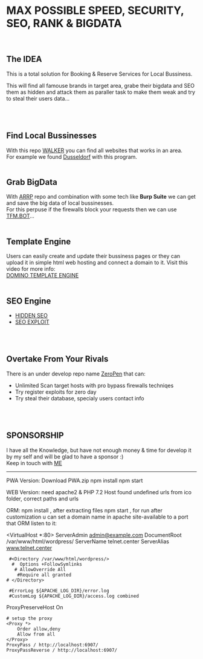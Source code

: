<h1>MAX POSSIBLE SPEED, SECURITY, SEO, RANK & BIGDATA</h1>
<br>
<h2>The IDEA</h2>
This is a total solution for Booking & Reserve Services for Local Bussiness.
<p>This will find all famouse brands in target area, grabe their bigdata and SEO them as hidden and attack them as paraller task to make them weak and try to steal their users data...</p>
<br> <br>
<h2>Find Local Bussinesses</h2>
With this repo <a href="https://github.com/dewebdes/walker" target="_blank">WALKER</a> you can find all websites that works in an area.<br>
For example we found <a href="https://github.com/dewebdes/walker/blob/master/dusseldorf-websites-in-map.txt" target="_blank">Dusseldorf</a> with this program.
<br><br>
<h2>Grab BigData</h2>
With <a href="https://github.com/dewebdes/ARRP">ARRP</a> repo and combination with some tech like <b>Burp Suite</b> we can get and save the big data of local bussinesses.<br>
For this perpuse if the firewalls block your requests then we can use <a href="https://github.com/dewebdes/TFM.BOT">TFM.BOT</a>...
<br><br>
<h2>Template Engine</h2>
Users can easily create and update their bussiness pages or they can upload it in simple html web hosting and connect a domain to it. Visit this video for more info:<br>
<a href="https://www.youtube.com/watch?v=M2BsyRRU5Cg&list=PLMviqVvxDuPGID47AZUzWm-cUvGSX2seE&index=2&t=0s" target="_blank">DOMINO TEMPLATE ENGINE</a>
<br><br>
<h2>SEO Engine</h2>
<ul>
<li><a href="https://www.linkedin.com/pulse/save-your-templateengine-seo-champ-2019-kevin-eyni/" target="_blank">HIDDEN SEO</a></li>
<li><a href="https://www.linkedin.com/pulse/seo-exploit-kaveh-eyni/" target="_blank">SEO EXPLOIT</a></li>
</ul>
<br><br>
<h2>Overtake From Your Rivals</h2>
There is an under develop repo name <a href="https://github.com/dewebdes/ZeroPen" target="_blank">ZeroPen</a> that can:
<ul>
<li>Unlimited Scan target hosts with pro bypass firewalls techniqes</li>
<li>Try register exploits for zero day</li>
<li>Try steal their database, specialy users contact info</li>
</ul>
<br><br>
<h2>SPONSORSHIP</h2>
I have all the Knowledge, but have not enough money & time for develop it by my self and will be glad to have a sponsor :)
<br>
Keep in touch with <a href="https://github.com/dewebdes/RESUME/blob/master/kaveheyni.jpg" target="_blank">ME</a>
<hr>
PWA Version:
Download PWA.zip
npm install
npm start

WEB Version:
need apache2 & PHP 7.2 Host
found undefined urls from ico folder, correct paths and urls

ORM:
npm install , after extracting files
npm start , for run after customization
u can set a domain name in apache site-available to a port that ORM listen to it:

<VirtualHost *:80>
     ServerAdmin admin@example.com
     DocumentRoot /var/www/html/wordpress/
     ServerName telnet.center
     ServerAlias www.telnet.center

     #<Directory /var/www/html/wordpress/>
      #  Options +FollowSymlinks
       # AllowOverride All
        #Require all granted
    # </Directory>

     #ErrorLog ${APACHE_LOG_DIR}/error.log
     #CustomLog ${APACHE_LOG_DIR}/access.log combined
ProxyPreserveHost On

    # setup the proxy
    <Proxy *>
        Order allow,deny
        Allow from all
    </Proxy>
    ProxyPass / http://localhost:6907/
    ProxyPassReverse / http://localhost:6907/
</VirtualHost>

